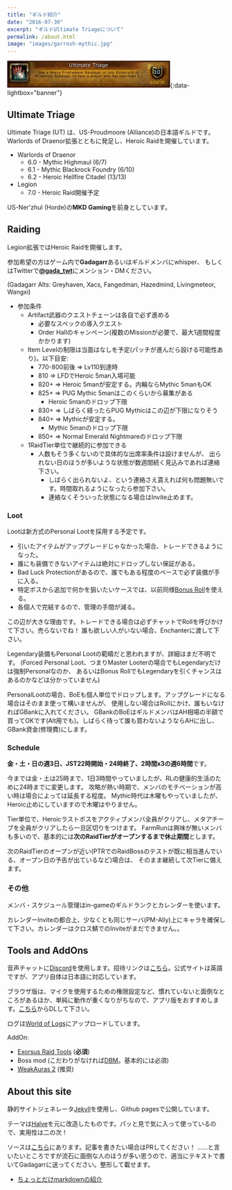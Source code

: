 ```yaml
---
title: "ギルド紹介"
date: "2016-07-30"
excerpt: "ギルドUltimate Triageについて"
permalink: /about.html
image: "images/garrosh-mythic.jpg"
---
```


[![Ultimate Triage](/images/utriage.jpg)](/images/utriage.jpg){:data-lightbox="banner"}

## Ultimate Triage

Ultimate Triage (UT) は、US-Proudmoore (Alliance)の日本語ギルドです。
Warlords of Draenor拡張とともに発足し、Heroic Raidを開催しています。

- Warlords of Draenor
    - 6.0 - Mythic Highmaul (6/7)
    - 6.1 - Mythic Blackrock Foundry (6/10)
    - 6.2 - Heroic Hellfire Citadel (13/13)
- Legion
    - 7.0 - Heroic Raid開催予定

US-Ner'zhul (Horde)の**MKD Gaming**を前身としています。

## Raiding

Legion拡張ではHeroic Raidを開催します。

参加希望の方はゲーム内で**Gadagarr**あるいはギルドメンバにwhisper、
もしくはTwitterで[**@gada_twt**](https://twitter.com/gada_twt)にメンション・DMください。

(Gadagarr Alts: Greyhaven, Xacs, Fangedman, Hazedmind, Livingmeteor, Wangxi)

- 参加条件
    - Artifact武器のクエストチェーンは各自で必ず進める
        - 必要なスペックの導入クエスト
        - Order Hallのキャンペーン(複数のMissionが必要で、最大1週間程度かかります)
    - Item Levelの制限は当面はなしを予定(パッチが進んだら設ける可能性あり)。以下目安:
        - 770-800前後 => Lv110到達時
        - 810 => LFDでHeroic 5man入場可能
        - 820+ => Heroic 5manが安定する。内輪ならMythic 5manもOK
        - 825+ => PUG Mythic 5manはこのくらいから募集がある
            - Heroic 5manのドロップ下限
        - 830+ => しばらく経ったらPUG Mythicはこの辺が下限になりそう
        - 840+ => Mythicが安定する。
            - Mythic 5manのドロップ下限
        - 850+ => Normal Emerald Nightmareのドロップ下限
    - 1RaidTier単位で継続的に参加できる
        - 人数もそう多くないので具体的な出席率条件は設けませんが、
          出られない日のほうが多いような状態が数週間続く見込みであれば連絡下さい。
            - しばらく出られないよ、という連絡さえ貰えれば何も問題無いです。時間取れるようになったら参加下さい。
            - 連絡なくそういった状態になる場合はInvite止めます。

### Loot

Lootは新方式のPersonal Lootを採用する予定です。

- 引いたアイテムがアップグレードじゃなかった場合、トレードできるようになった。
- 誰にも装備できないアイテムは絶対にドロップしない保証がある。
- Bad Luck Protectionがあるので、誰でもある程度のペースで必ず装備が手に入る。
- 特定ボスから追加で何かを狙いたいケースでは、以前同様[Bonus Roll](http://www.wowdb.com/currencies/1273)を使える。
- 各個人で完結するので、管理の手間が減る。

この辺が大きな理由です。トレードできる場合は必ずチャットでRollを呼びかけて下さい。売らないでね！
誰も欲しい人がいない場合、Enchanterに渡して下さい。

Legendary装備もPersonal Lootの範疇だと思われますが、詳細はまだ不明です。
(Forced Personal Loot、つまりMaster Looterの場合でもLegendaryだけは強制Personalなのか、
あるいはBonus RollでもLegendaryを引くチャンスはあるのかなどは分かっていません)

PersonalLootの場合、BoEも個人単位でドロップします。アップグレードになる場合はそのまま使って構いませんが、
使用しない場合はRollにかけ、誰もいなければGBankに入れてください。
GBankのBoEはギルドメンバはAH相場の半額で買ってOKです(Alt用でも)。しばらく待って誰も買わないようならAHに出し、
GBank資金(修理費)にします。

### Schedule

**金・土・日の週3日、JST22時開始・24時終了、2時間x3の週6時間**です。

今までは金・土は25時まで、1日3時間やっていましたが、RLの健康的生活のために24時までに変更します。
攻略が熱い時期で、メンバのモチベーションが高い時は場合によっては延長する程度。
Mythic時代は木曜もやっていましたが、Heroic止めにしていますので木曜はやりません。

Tier単位で、Heroicラストボスをアクティブメンバ全員がクリアし、メタアチーブを全員がクリアしたら一旦区切りをつけます。
FarmRunは興味が無いメンバも多いので、基本的には**次のRaidTierがオープンするまで休止期間**とします。

次のRaidTierのオープンが近い(PTRでのRaidBossのテストが既に相当進んでいる、オープン日の予告が出ているなど)場合は、
そのまま継続して次Tierに備えます。

### その他

メンバ・スケジュール管理はin-gameのギルドランクとカレンダーを使います。

カレンダーInviteの都合上、少なくとも同じサーバ(PM-Ally)上にキャラを確保して下さい。カレンダーはクロス鯖でのInviteがまだできません。。

## Tools and AddOns

音声チャットに[Discord](https://discordapp.com/)を使用します。招待リンクは[こちら](https://discordapp.com/invite/01054r0A2JBGjMlKi)。公式サイトは英語ですが、アプリ自体は日本語に対応しています。

ブラウザ版は、マイクを使用するための権限設定など、慣れていないと面倒なところがあるほか、単純に動作が重くなりがちなので、アプリ版をおすすめします。[こちら](https://discordapp.com/download)からDLして下さい。


ログは[World of Logs](https://www.warcraftlogs.com/guilds/4199/)にアップロードしています。

AddOn:

- [Exorsus Raid Tools](https://mods.curse.com/addons/wow/exorsus-raid-tools) (**必須**)
- Boss mod (こだわりがなければ[DBM](https://mods.curse.com/addons/wow/deadly-boss-mods)。基本的には必須)
- [WeakAuras 2](https://mods.curse.com/addons/wow/weakauras-2) (推奨)

## About this site

静的サイトジェネレータ[Jekyll](https://jekyllrb.com/)を使用し、Github pagesで公開しています。

テーマは[Halve](https://github.com/TaylanTatli/Halve)を元に改造したものです。パッと見で気に入って使っているので、実用性は二の次！

ソースは[こちら](https://github.com/ymtszw/utriage)にあります。記事を書きたい場合はPRしてください！
……と言いたいところですが流石に面倒な人のほうが多い思うので、適当にテキストで書いてGadagarrに送ってください。整形して載せます。

- [ちょっとだけmarkdownの紹介](/how-to-post)
